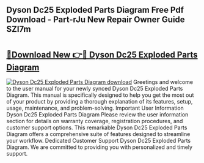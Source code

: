 ## Dyson Dc25 Exploded Parts Diagram Free Pdf Download - Part-rJu New Repair Owner Guide SZI7m

# <h2><a href="http://dfmot2a.blite.top/?on=Dyson+Dc25+Exploded+Parts+Diagram">🔗Download New 👉🔴 Dyson Dc25 Exploded Parts Diagram</a></h2>

[![Dyson Dc25 Exploded Parts Diagram download](https://i.imgur.com/lujVjoI.png)](http://dfmot2a.blite.top/?on=Dyson+Dc25+Exploded+Parts+Diagram)
Greetings and welcome to the user manual for your newly synced Dyson Dc25 Exploded Parts Diagram. This manual is specifically designed to help you get the most out of your product by providing a thorough explanation of its features, setup, usage, maintenance, and problem-solving. Important User Information Dyson Dc25 Exploded Parts Diagram Please review the user information section for details on warranty coverage, registration procedures, and customer support options. This remarkable Dyson Dc25 Exploded Parts Diagram offers a comprehensive suite of features designed to streamline your workflow. Dedicated Customer Support Dyson Dc25 Exploded Parts Diagram. We are committed to providing you with personalized and timely support.
